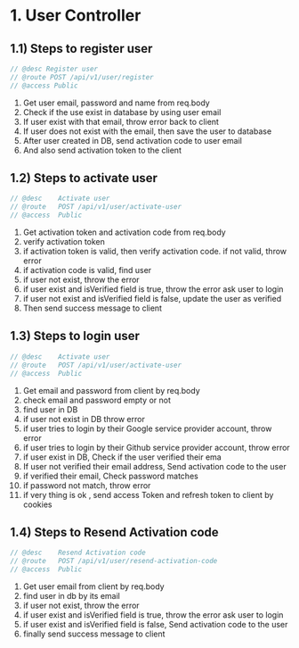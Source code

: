 # 1. User Controller

## 1.1) Steps to register user

```js
// @desc Register user
// @route POST /api/v1/user/register
// @access Public
```

1. Get user email, password and name from req.body
2. Check if the use exist in database by using user email
3. If user exist with that email, throw error back to client
4. If user does not exist with the email, then save the user to database
5. After user created in DB, send activation code to user email
6. And also send activation token to the client

## 1.2) Steps to activate user

```js
// @desc    Activate user
// @route   POST /api/v1/user/activate-user
// @access  Public
```

1. Get activation token and activation code from req.body
2. verify activation token
3. if activation token is valid, then verify activation code. if not valid, throw error
4. if activation code is valid, find user
5. if user not exist, throw the error
6. if user exist and isVerified field is true, throw the error ask user to login
7. if user not exist and isVerified field is false, update the user as verified
8. Then send success message to client

## 1.3) Steps to login user

```js
// @desc    Activate user
// @route   POST /api/v1/user/activate-user
// @access  Public
```

1. Get email and password from client by req.body
2. check email and password empty or not
3. find user in DB
4. if user not exist in DB throw error
5. if user tries to login by their Google service provider account, throw error
6. if user tries to login by their Github service provider account, throw error
7. if user exist in DB, Check if the user verified their ema
8. If user not verified their email address, Send activation code to the user
9. if verified their email, Check password matches
10. if password not match, throw error
11. if very thing is ok , send access Token and refresh token to client by cookies

## 1.4) Steps to Resend Activation code

```js
// @desc    Resend Activation code
// @route   POST /api/v1/user/resend-activation-code
// @access  Public
```

1. Get user email from client by req.body
2. find user in db by its email
3. if user not exist, throw the error
4. if user exist and isVerified field is true, throw the error ask user to login
5. if user exist and isVerified field is false, Send activation code to the user
6. finally send success message to client
